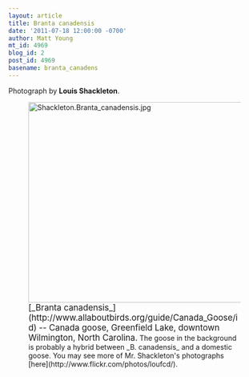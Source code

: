 ```yaml
---
layout: article
title: Branta canadensis
date: '2011-07-18 12:00:00 -0700'
author: Matt Young
mt_id: 4969
blog_id: 2
post_id: 4969
basename: branta_canadens
---
```

Photograph by **Louis Shackleton**.


<figure>
<img src="http://pandasthumb.org/archives/2011/05/21/Shackleton.Branta_canadensis.jpg" alt="Shackleton.Branta_canadensis.jpg" width="600" height="400" />
<figcaption markdown="span">
<big>[_Branta canadensis_](http://www.allaboutbirds.org/guide/Canada_Goose/id) -- Canada goose, Greenfield Lake, downtown Wilmington, North Carolina.</big>  The goose in the background is probably a hybrid between _B. canadensis_ and a domestic goose.  You may see more of Mr. Shackleton's photographs [here](http://www.flickr.com/photos/loufcd/).

</figcaption>
</figure>
